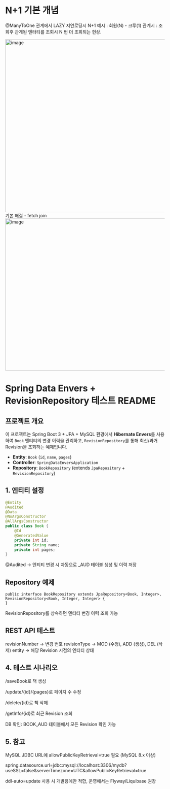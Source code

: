 # N+1 기본 개념 

@ManyToOne 관계에서 LAZY 지연로딩시 N+1 예시 : 회원(N) - 크루(1) 관계시 
: 조회후 관계된 엔터티를 조회시 N 번 더 조회되는 현상.

<img width="851" height="545" alt="image" src="https://github.com/user-attachments/assets/8c6d50b7-655d-4894-bc3f-fab6d73e73de" />
기본 해결 - fetch join
<img width="1186" height="479" alt="image" src="https://github.com/user-attachments/assets/3fd1714e-533b-4b7d-97ba-07bc949acb7b" />



# Spring Data Envers + RevisionRepository 테스트 README

## 프로젝트 개요
이 프로젝트는 Spring Boot 3 + JPA + MySQL 환경에서 **Hibernate Envers**를 사용하여 `Book` 엔티티의 변경 이력을 관리하고, `RevisionRepository`를 통해 최신/과거 Revision을 조회하는 예제입니다.  

- **Entity**: `Book` (`id`, `name`, `pages`)  
- **Controller**: `SpringDataEnversApplication`  
- **Repository**: `BookRepository` (extends `JpaRepository` + `RevisionRepository`)  

## 1. 엔티티 설정

```java
@Entity
@Audited
@Data
@NoArgsConstructor
@AllArgsConstructor
public class Book {
    @Id
    @GeneratedValue
    private int id;
    private String name;
    private int pages;
}
```
@Audited → 엔티티 변경 시 자동으로 _AUD 테이블 생성 및 이력 저장

## Repository 예제
```
public interface BookRepository extends JpaRepository<Book, Integer>, RevisionRepository<Book, Integer, Integer> {
}
```
RevisionRepository를 상속하면 엔티티 변경 이력 조회 가능


## REST API 테스트

revisionNumber → 변경 번호
revisionType → MOD (수정), ADD (생성), DEL (삭제)
entity → 해당 Revision 시점의 엔티티 상태

## 4. 테스트 시나리오

/saveBook로 책 생성

/update/{id}/{pages}로 페이지 수 수정

/delete/{id}로 책 삭제

/getInfo/{id}로 최근 Revision 조회

DB 확인: BOOK_AUD 테이블에서 모든 Revision 확인 가능

## 5. 참고

MySQL JDBC URL에 allowPublicKeyRetrieval=true 필요 (MySQL 8.x 이상)

spring.datasource.url=jdbc:mysql://localhost:3306/mydb?useSSL=false&serverTimezone=UTC&allowPublicKeyRetrieval=true

ddl-auto=update 사용 시 개발용에만 적합, 운영에서는 Flyway/Liquibase 권장
